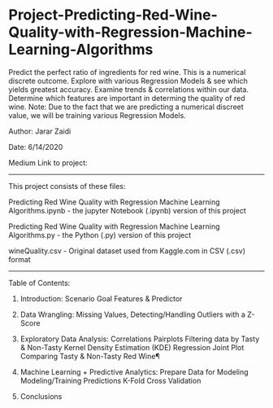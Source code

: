 # Project-Predicting-Red-Wine-Quality-with-Regression-Machine-Learning-Algorithms
 Predict the perfect ratio of ingredients for red wine. This is a numerical discrete outcome. 
 Explore with various Regression Models &amp; see which yields  greatest accuracy.
 Examine trends &amp; correlations within our data. 
 Determine which features are important in determing the quality of red wine. 
 Note: Due to the fact that we are predicting a numerical discreet value, we will be training various Regression Models.

Author: Jarar Zaidi

Date: 6/14/2020

Medium Link to project: 

---------
This project consists of these files:

Predicting Red Wine Quality with Regression Machine Learning Algorithms.ipynb - the jupyter Notebook (.ipynb) version of this project 

Predicting Red Wine Quality with Regression Machine Learning Algorithms.py - the Python (.py) version of this project 

wineQuality.csv - Original dataset used from Kaggle.com in CSV (.csv) format

---------
Table of Contents:  

1. Introduction:
    Scenario
    Goal
    Features & Predictor

2. Data Wrangling:
    Missing Values,
    Detecting/Handling Outliers with a Z-Score
    
3. Exploratory Data Analysis:
    Correlations
    Pairplots
    Filtering data by Tasty & Non-Tasty 
    Kernel Density Estimation (KDE)
    Regression Joint Plot
    Comparing Tasty & Non-Tasty Red Wine¶
    

4. Machine Learning + Predictive Analytics:
    Prepare Data for Modeling
    Modeling/Training
    Predictions
    K-Fold Cross Validation
  
5. Conclusions

